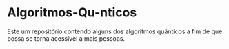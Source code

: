 # Algoritmos-Qu-nticos
Este um repositório contendo alguns dos algoritmos quânticos a fim de que possa se torna acessível a mais pessoas.
